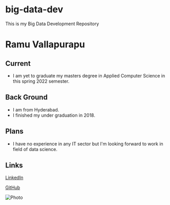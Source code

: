 # big-data-dev
This is my Big Data Development Repository
# Ramu Vallapurapu

##  Current
- I am yet to graduate my masters degree in Applied Computer Science in this spring 2022 semester.

## Back Ground
- I am from Hyderabad.
- I finished my under graduation in 2018.

## Plans
- I have no experience in any IT sector but I'm looking forward to work in field of data science.

## Links
[LinkedIn](https://www.linkedin.com/in/ramu-vallapurapu-14461714b/)

[GitHub](https://github.com/vallapurapuramu)

![Photo](https://media-exp1.licdn.com/dms/image/C5103AQEdpB59guA9rA/profile-displayphoto-shrink_400_400/0/1520047786619?e=1648080000&v=beta&t=fEKIzUU2TbLprYaSNmEz2Wvls2bTlTj9lxk2Rn7JM4g)

